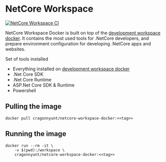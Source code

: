 # NetCore Workspace

[![NetCore Workspace CI](https://github.com/cragonnyunt/netcore-workspace/actions/workflows/main.yml/badge.svg?branch=main)](https://github.com/cragonnyunt/netcore-workspace/actions/workflows/main.yml)

NetCore Workspace Docker is built on top of the [development workspace docker](https://github.com/cragonnyunt/development-workspace). It contains the most used tools for .NetCore developers, and prepare environment configuration for developing .NetCore apps and websites.

Set of tools installed
- Everything installed on [development workspace docker](https://github.com/cragonnyunt/development-workspace)
- .Net Core SDK
- .Net Core Runtime
- ASP.Net Core SDK & Runtime
- Powershell

## Pulling the image

```
docker pull cragonnyunt/netcore-workspace-docker:<<tag>>
```

## Running the image

```
docker run --rm -it \
    -v $(pwd):/workspace \
    cragonnyunt/netcore-workspace-docker:<<tag>>
```
